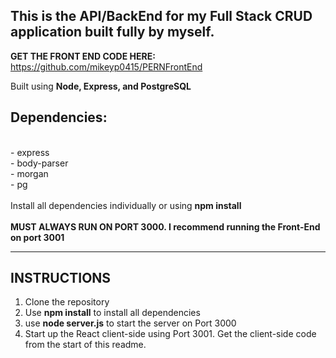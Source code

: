 ## This is the API/BackEnd for my Full Stack CRUD application built fully by myself.

<strong>GET THE FRONT END CODE HERE:</strong>
https://github.com/mikeyp0415/PERNFrontEnd


Built using <strong>Node, Express, and PostgreSQL</strong>

<h2>Dependencies:</h2>
<br>
- express
<br>
- body-parser
<br>
- morgan
<br>
- pg
<br><br>
Install all dependencies individually or using <strong>npm install</strong>
<br><br>
<strong>MUST ALWAYS RUN ON PORT 3000. I recommend running the Front-End on port 3001</strong>

<hr>

<h2>INSTRUCTIONS</h2>

1. Clone the repository
2. Use <strong>npm install</strong> to install all dependencies
3. use <strong>node server.js</strong> to start the server on Port 3000
4. Start up the React client-side using Port 3001. Get the client-side code from the start of this readme.
